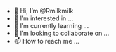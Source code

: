 - 👋 Hi, I’m @Rmilkmilk
- 👀 I’m interested in ...
- 🌱 I’m currently learning ...
- 💞️ I’m looking to collaborate on ...
- 📫 How to reach me ...

<!---
Rmilkmilk/Rmilkmilk is a ✨ special ✨ repository because its `README.md` (this file) appears on your GitHub profile.
You can click the Preview link to take a look at your changes.
--->

